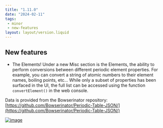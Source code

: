 ```yaml
---
title: "1.11.0"
date: "2024-02-11"
tags: 
 - minor
 - new-features
layout: layout/version.liquid
---
```

## New features
- The Elements!
Under a new Misc section is the Elements, the ability to perform conversions between different periodic element properties. For example, you can convert a string of atomic numbers to their element names, boiling points, etc...  While only a subset of properties has been surfaced in the UI, the full list can be accessed using the function `convertElement()` in the web console.

Data is provided from the Bowserinator repository: [https://github.com/Bowserinator/Periodic-Table-JSON/](https://github.com/Bowserinator/Periodic-Table-JSON/)  

[![image](https://github.com/stickerboy/convrtrjs/assets/1421538/e785a399-d5a0-445d-8fb4-c17450436e67)](https://github.com/stickerboy/convrtrjs/assets/1421538/e785a399-d5a0-445d-8fb4-c17450436e67)
